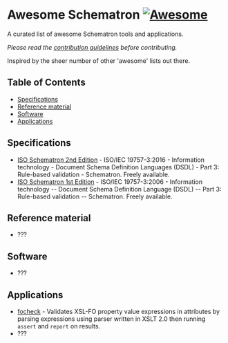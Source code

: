 # Awesome Schematron [![Awesome](https://cdn.rawgit.com/sindresorhus/awesome/d7305f38d29fed78fa85652e3a63e154dd8e8829/media/badge.svg)](https://github.com/sindresorhus/awesome)
A curated list of awesome Schematron tools and applications.

*Please read the [contribution guidelines](contributing.md) before contributing.*

Inspired by the sheer number of other 'awesome' lists out there.

## Table of Contents

- [Specifications](#specifications)
- [Reference material](#reference-material)
- [Software](#software)
- [Applications](#applications)

## Specifications

 - [ISO Schematron 2nd Edition](http://standards.iso.org/ittf/PubliclyAvailableStandards/c055982_ISO_IEC_19757-3_2016.zip) - ISO/IEC 19757-3:2016 - Information technology - Document Schema Definition Languages (DSDL) - Part 3: Rule-based validation - Schematron. Freely available.
 - [ISO Schematron 1st Edition](http://standards.iso.org/ittf/PubliclyAvailableStandards/index.html) - ISO/IEC 19757-3:2006 - Information technology -- Document Schema Definition Language (DSDL) -- Part 3: Rule-based validation -- Schematron. Freely available.

## Reference material

 - ???

## Software

 - ???

## Applications

 - [focheck](https://github.com/AntennaHouse/focheck) - Validates XSL-FO property value expressions in attributes by parsing expressions using parser written in XSLT 2.0 then running `assert` and `report` on results.
 - ???
